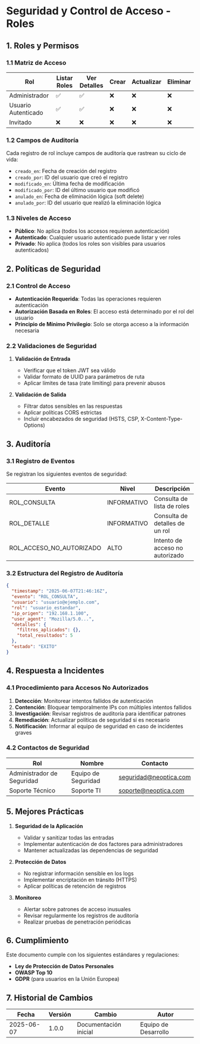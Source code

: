 # Seguridad y Control de Acceso - Roles

## 1. Roles y Permisos

### 1.1 Matriz de Acceso

| Rol | Listar Roles | Ver Detalles | Crear | Actualizar | Eliminar |
|-----|--------------|---------------|-------|------------|----------|
| Administrador | ✅ | ✅ | ❌ | ❌ | ❌ |
| Usuario Autenticado | ✅ | ✅ | ❌ | ❌ | ❌ |
| Invitado | ❌ | ❌ | ❌ | ❌ | ❌ |

### 1.2 Campos de Auditoría

Cada registro de rol incluye campos de auditoría que rastrean su ciclo de vida:
- `creado_en`: Fecha de creación del registro
- `creado_por`: ID del usuario que creó el registro
- `modificado_en`: Última fecha de modificación
- `modificado_por`: ID del último usuario que modificó
- `anulado_en`: Fecha de eliminación lógica (soft delete)
- `anulado_por`: ID del usuario que realizó la eliminación lógica

### 1.3 Niveles de Acceso

- **Público**: No aplica (todos los accesos requieren autenticación)
- **Autenticado**: Cualquier usuario autenticado puede listar y ver roles
- **Privado**: No aplica (todos los roles son visibles para usuarios autenticados)

## 2. Políticas de Seguridad

### 2.1 Control de Acceso

- **Autenticación Requerida**: Todas las operaciones requieren autenticación
- **Autorización Basada en Roles**: El acceso está determinado por el rol del usuario
- **Principio de Mínimo Privilegio**: Solo se otorga acceso a la información necesaria

### 2.2 Validaciones de Seguridad

1. **Validación de Entrada**
   - Verificar que el token JWT sea válido
   - Validar formato de UUID para parámetros de ruta
   - Aplicar límites de tasa (rate limiting) para prevenir abusos

2. **Validación de Salida**
   - Filtrar datos sensibles en las respuestas
   - Aplicar políticas CORS estrictas
   - Incluir encabezados de seguridad (HSTS, CSP, X-Content-Type-Options)

## 3. Auditoría

### 3.1 Registro de Eventos

Se registran los siguientes eventos de seguridad:

| Evento | Nivel | Descripción |
|--------|-------|-------------|
| ROL_CONSULTA | INFORMATIVO | Consulta de lista de roles |
| ROL_DETALLE | INFORMATIVO | Consulta de detalles de un rol |
| ROL_ACCESO_NO_AUTORIZADO | ALTO | Intento de acceso no autorizado |

### 3.2 Estructura del Registro de Auditoría

```json
{
  "timestamp": "2025-06-07T21:46:16Z",
  "evento": "ROL_CONSULTA",
  "usuario": "usuario@ejemplo.com",
  "rol": "usuario_estandar",
  "ip_origen": "192.168.1.100",
  "user_agent": "Mozilla/5.0...",
  "detalles": {
    "filtros_aplicados": {},
    "total_resultados": 5
  },
  "estado": "EXITO"
}
```

## 4. Respuesta a Incidentes

### 4.1 Procedimiento para Accesos No Autorizados

1. **Detección**: Monitorear intentos fallidos de autenticación
2. **Contención**: Bloquear temporalmente IPs con múltiples intentos fallidos
3. **Investigación**: Revisar registros de auditoría para identificar patrones
4. **Remediación**: Actualizar políticas de seguridad si es necesario
5. **Notificación**: Informar al equipo de seguridad en caso de incidentes graves

### 4.2 Contactos de Seguridad

| Rol | Nombre | Contacto |
|-----|--------|----------|
| Administrador de Seguridad | Equipo de Seguridad | seguridad@neoptica.com |
| Soporte Técnico | Soporte TI | soporte@neoptica.com |

## 5. Mejores Prácticas

1. **Seguridad de la Aplicación**
   - Validar y sanitizar todas las entradas
   - Implementar autenticación de dos factores para administradores
   - Mantener actualizadas las dependencias de seguridad

2. **Protección de Datos**
   - No registrar información sensible en los logs
   - Implementar encriptación en tránsito (HTTPS)
   - Aplicar políticas de retención de registros

3. **Monitoreo**
   - Alertar sobre patrones de acceso inusuales
   - Revisar regularmente los registros de auditoría
   - Realizar pruebas de penetración periódicas

## 6. Cumplimiento

Este documento cumple con los siguientes estándares y regulaciones:

- **Ley de Protección de Datos Personales**
- **OWASP Top 10**
- **GDPR** (para usuarios en la Unión Europea)

## 7. Historial de Cambios

| Fecha | Versión | Cambio | Autor |
|-------|---------|--------|-------|
| 2025-06-07 | 1.0.0 | Documentación inicial | Equipo de Desarrollo |
